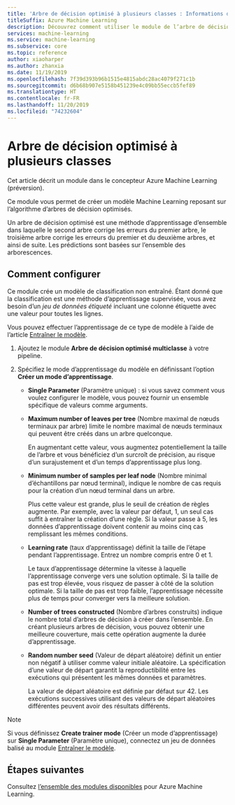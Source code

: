```yaml
---
title: 'Arbre de décision optimisé à plusieurs classes : Informations de référence sur les modules'
titleSuffix: Azure Machine Learning
description: Découvrez comment utiliser le module de l’arbre de décision optimisé multiclasse dans Azure Machine Learning pour créer un classifieur à l’aide de données étiquetées.
services: machine-learning
ms.service: machine-learning
ms.subservice: core
ms.topic: reference
author: xiaoharper
ms.author: zhanxia
ms.date: 11/19/2019
ms.openlocfilehash: 7f39d393b96b1515e4815abdc28ac4079f271c1b
ms.sourcegitcommit: d6b68b907e5158b451239e4c09bb55eccb5fef89
ms.translationtype: HT
ms.contentlocale: fr-FR
ms.lasthandoff: 11/20/2019
ms.locfileid: "74232604"
---
```

# <a name="multiclass-boosted-decision-tree"></a>Arbre de décision optimisé à plusieurs classes

Cet article décrit un module dans le concepteur Azure Machine Learning (préversion).

Ce module vous permet de créer un modèle Machine Learning reposant sur l’algorithme d’arbres de décision optimisés.

Un arbre de décision optimisé est une méthode d’apprentissage d’ensemble dans laquelle le second arbre corrige les erreurs du premier arbre, le troisième arbre corrige les erreurs du premier et du deuxième arbres, et ainsi de suite. Les prédictions sont basées sur l’ensemble des arborescences.

## <a name="how-to-configure"></a>Comment configurer 

Ce module crée un modèle de classification non entraîné. Étant donné que la classification est une méthode d’apprentissage supervisée, vous avez besoin d’un *jeu de données étiqueté* incluant une colonne étiquette avec une valeur pour toutes les lignes.

Vous pouvez effectuer l’apprentissage de ce type de modèle à l’aide de l’article [Entraîner le modèle](././train-model.md). 

1.  Ajoutez le module **Arbre de décision optimisé multiclasse** à votre pipeline.

1.  Spécifiez le mode d’apprentissage du modèle en définissant l’option **Créer un mode d’apprentissage**.

    + **Single Parameter** (Paramètre unique) : si vous savez comment vous voulez configurer le modèle, vous pouvez fournir un ensemble spécifique de valeurs comme arguments.


    *  **Maximum number of leaves per tree** (Nombre maximal de nœuds terminaux par arbre) limite le nombre maximal de nœuds terminaux qui peuvent être créés dans un arbre quelconque.
    
        En augmentant cette valeur, vous augmentez potentiellement la taille de l’arbre et vous bénéficiez d’un surcroît de précision, au risque d’un surajustement et d’un temps d’apprentissage plus long.
  
    * **Minimum number of samples per leaf node** (Nombre minimal d’échantillons par nœud terminal), indique le nombre de cas requis pour la création d’un nœud terminal dans un arbre.  

         Plus cette valeur est grande, plus le seuil de création de règles augmente. Par exemple, avec la valeur par défaut, 1, un seul cas suffit à entraîner la création d’une règle. Si la valeur passe à 5, les données d’apprentissage doivent contenir au moins cinq cas remplissant les mêmes conditions.

    * **Learning rate** (taux d’apprentissage) définit la taille de l’étape pendant l’apprentissage. Entrez un nombre compris entre 0 et 1.

         Le taux d’apprentissage détermine la vitesse à laquelle l’apprentissage converge vers une solution optimale. Si la taille de pas est trop élevée, vous risquez de passer à côté de la solution optimale. Si la taille de pas est trop faible, l’apprentissage nécessite plus de temps pour converger vers la meilleure solution.

    * **Number of trees constructed** (Nombre d’arbres construits) indique le nombre total d’arbres de décision à créer dans l’ensemble. En créant plusieurs arbres de décision, vous pouvez obtenir une meilleure couverture, mais cette opération augmente la durée d’apprentissage.

    *  **Random number seed** (Valeur de départ aléatoire) définit un entier non négatif à utiliser comme valeur initiale aléatoire. La spécification d’une valeur de départ garantit la reproductibilité entre les exécutions qui présentent les mêmes données et paramètres.  

         La valeur de départ aléatoire est définie par défaut sur 42. Les exécutions successives utilisant des valeurs de départ aléatoires différentes peuvent avoir des résultats différents.

> [!Note]
> Si vous définissez **Create trainer mode** (Créer un mode d’apprentissage) sur **Single Parameter** (Paramètre unique), connectez un jeu de données balisé au module [Entraîner le modèle](./train-model.md).

## <a name="next-steps"></a>Étapes suivantes

Consultez [l’ensemble des modules disponibles](module-reference.md) pour Azure Machine Learning. 
